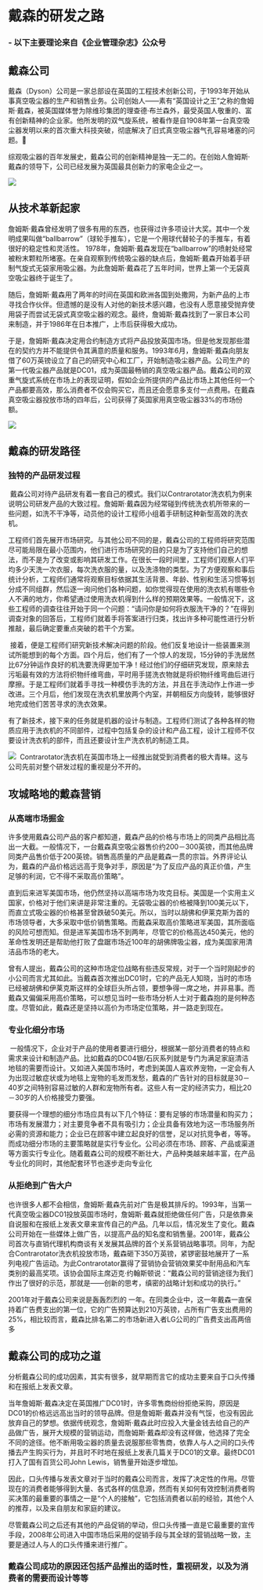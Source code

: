 # 戴森的研发之路
### -   以下主要理论来自《企业管理杂志》公众号
## 戴森公司
戴森（Dyson）公司是一家总部设在英国的工程技术创新公司，于1993年开始从事真空吸尘器的生产和销售业务。公司创始人——素有“英国设计之王”之称的詹姆斯·戴森，被英国媒体誉为除维珍集团的理查德·布兰森外，最受英国人敬重的、富有创新精神的企业家。他所发明的双气旋系统，被看作是自1908年第一台真空吸尘器发明以来的首次重大科技突破，彻底解决了旧式真空吸尘器气孔容易堵塞的问题。

综观吸尘器的百年发展史，戴森公司的创新精神是独一无二的。在创始人詹姆斯·戴森的领导下，公司已经发展为英国最具创新力的家电企业之一。

![](./TUP/图片2.jpg)

## 从技术革新起家

詹姆斯·戴森曾经发明了很多有用的东西，也获得过许多项设计大奖。其中一个发明成果叫做“ballbarrow”（球轮手推车），它是一个用球代替轮子的手推车，有着很好的稳定性和灵活性。
1978年，詹姆斯·戴森发现在“ballbarrow”的喷射处经常被粉末颗粒所堵塞。在亲自观察到传统吸尘器的缺点后，詹姆斯·戴森开始着手研制气旋式无袋家用吸尘器。为此詹姆斯·戴森花了五年时间，世界上第一个无袋真空吸尘器终于诞生了。
 
 随后，詹姆斯·戴森用了两年的时间在英国和欧洲各国到处撒网，为新产品的上市寻找合作伙伴。但遗憾的是没有人对他的新技术感兴趣，也没有人愿意接受抛弃使用袋子而尝试无袋式真空吸尘器的观念。最终，詹姆斯·戴森找到了一家日本公司来制造，并于1986年在日本推广，上市后获得极大成功。 

于是，詹姆斯·戴森决定用合约制造方式将产品投放英国市场。但是他发现那些潜在的契约方并不能提供令其满意的质量和服务。1993年6月，詹姆斯·戴森向朋友借了60万英镑设立了自己的研究中心和工厂，开始制造吸尘器产品。公司生产的第一代吸尘器产品就是DC01，成为英国最畅销的真空吸尘器产品。戴森公司的双重气旋式系统在市场上的表现证明，假如企业所提供的产品比市场上其他任何一个产品都要高效，那么消费者不仅会购买它，而且还会愿意多支付一点费用。在戴森真空吸尘器投放市场的四年后，公司获得了英国家用真空吸尘器33%的市场份额。

![](./TUP/图片3.jpg)

## 戴森的研发路径
### 独特的产品研发过程

 戴森公司对待产品研发有着一套自己的模式。我们以Contrarotator洗衣机为例来说明公司研发产品的大致过程。詹姆斯·戴森因为经常碰到传统洗衣机所带来的一些问题，如洗不干净等，动员他的设计工程师小组着手研制这种新型高效的洗衣机。
       

工程师们首先展开市场研究。与其他公司不同的是，戴森公司的工程师将研究范围尽可能局限在最小范围内，他们进行市场研究的目的只是为了支持他们自己的想法，而不是为了改变或影响其研发工作。在很长一段时间里，工程师们观察人们平均多少天洗一次衣服，每次洗衣服的量，以及洗涤物的类型。为了方便观察和事后统计分析，工程师们通常将观察目标依据其生活背景、年龄、性别和生活习惯等划分成不同组群，然后逐一询问他们各种问题，如你觉得现在使用的洗衣机有哪些令人不满的地方，你希望通过使用洗衣机得到什么样的预期效果等。一般情况下，这些工程师的调查往往开始于同一个问题：“请问你是如何将衣服洗干净的？”在得到调查对象的回答后，工程师们就着手将答案进行归类，找出许多种可能性进行分析推敲，最后确定要重点突破的若干个方案。
      

 接着，便是工程师们研究新技术解决问题的阶段。他们反复地设计一些装置来测试所能想到的每个方面。四个月后，他们有了一个惊人的发现，15分钟的手洗居然比67分钟运作良好的机洗要洗得更加干净！经过他们的仔细研究发现，原来除去污垢最有效的方法将织物纤维弯曲，平时用手搓洗衣物就是将织物纤维弯曲后进行摩擦。于是工程师们就着手寻找一种模仿手洗的方法，并且在手洗动作上作进一步改进。三个月后，他们发现在洗衣机里放两个内室，并朝相反方向旋转，能够很好地完成他们苦苦寻求的洗衣效果。
       

有了新技术，接下来的任务就是机器的设计与制造。工程师们测试了各种各样的物质应用于洗衣机的不同部件，过程中包括复杂的设计和产品工程，设计工程师不仅要设计洗衣机的部件，而且还要设计生产洗衣机的制造工具。
   

![](./TUP/图片4.jpg)
 Contrarotator洗衣机在英国市场上一经推出就受到消费者的极大青睐。这与公司先前对整个研发过程的重视是分不开的。



## 攻城略地的戴森营销
### 从高端市场掘金
许多使用戴森公司产品的客户都知道，戴森产品的价格与市场上的同类产品相比高出一大截。一般情况下，一台戴森真空吸尘器售价约200－300英镑，而其他品牌同类产品售价低于200英镑。销售高质量的产品是戴森一贯的宗旨。外界评论认为，戴森的产品价格远远高于竞争对手，原因是“为了反应产品的真正价值，产生足够的利润，它不得不采取高价策略”。
       
 直到后来进军美国市场，他仍然坚持以高端市场为攻克目标。美国是一个实用主义国家，价格对于他们来讲是非常注重的。无袋吸尘器的价格被降到100美元以下，而直立式吸尘器的价格甚至曾跌破50美元。所以，当时以胡佛和伊莱克斯为首的市场领导者，大多采取中低价销售策略。而戴森采取高价策略进军美国，其所面临的风险可想而知。但是进军美国市场不到两年，尽管它的价格高达450美元，他的革命性发明还是帮助他打败了盘踞市场近100年的胡佛牌吸尘器，成为美国家用清洁品市场的老大。
       
 曾有人提出，戴森公司的这种市场定位战略有些违反常规，对于一个当时刚起步的小公司而言尤其如此。当戴森首次推出DC01时，它的产品无人知晓，当时的市场已经被胡佛和伊莱克斯这样的全球巨头所占领，要想争得一席之地，并非易事。而戴森又偏偏采用高价策略，可以想见当时一些市场分析人士对于戴森抱的是何种态度。尽管如此，戴森还是坚持以高价为市场定位策略，并一路走到现在。
### 专业化细分市场
 一般情况下，企业对于产品的使用者要进行细分，根据某一部分消费者的特点和需求来设计和制造产品。比如戴森的DC04银/石灰系列就是专门为满足家庭清洁地毯的需要而设计。又如进入美国市场时，考虑到美国人喜欢养宠物，一定会有人为出现过敏症状或为地毯上宠物的毛发而发愁，戴森的广告针对的目标就是30－40岁之间特别容易过敏的人群和宠物所有者。这些人有一定的经济实力，相比20－30岁的人价格接受力要强。
        
 要获得一个理想的细分市场应具有以下几个特征：要有足够的市场潜量和购买力；市场有发展潜力；对主要竞争者不具有吸引力；企业具备有效地为这一市场服务所必需的资源和能力；企业已在顾客中建立起良好的信誉，足以对抗竞争者，等等。而成功细分市场的主要策略就是实行专业化。公司必须在市场、顾客、产品或渠道等方面实行专业化。随着戴森公司的规模不断壮大，产品种类越来越丰富，在产品专业化的同时，其他配套环节也逐步走向专业化
### 从拒绝到广告大户
也许很多人都不会相信，詹姆斯·戴森先前对广告是极其排斥的。1993年，当第一代真空吸尘器DC01投放英国市场时，詹姆斯·戴森就拒绝做任何广告，只是依靠亲自说服和在报纸上发表文章来宣传自己的产品。几年以后，情况发生了变化。戴森公司开始在一些媒体上做广告，以提高产品的知名度和销售量。2001年，戴森公司首次与直销代理机构商谈有关发展其品牌的首个关系营销战略事项。同年，为配合Contrarotator洗衣机投放市场，戴森砸下350万英镑，紧锣密鼓地展开了一系列电视广告运动。为此Contrarotator赢得了营销协会营销效果奖中耐用品和汽车类别的最高奖项。该协会国际主席迈克·约翰斯顿说：“戴森公司的营销途径为我们作出了很好的示范，那就是——创新的思考，缜密的战略计划和成功的执行。”
      
 2001年对于戴森公司来说是轰轰烈烈的 一年。在同类企业中，这一年戴森一直保持着广告费支出的第一位，它的广告预算达到210万英镑，占所有广告支出费用的25%，相比较而言，戴森比排名第二的市场新进入者LG公司的广告费支出高两倍多
 ## 戴森公司的成功之道
分析戴森公司的成功因素，其实有很多，就早期而言它的成功主要来自于口头传播和在报纸上发表文章。
    
 当年詹姆斯·戴森决定在英国推广DC01时，许多零售商纷纷拒绝采购，原因是DC01的价格远远高出当时的领导品牌。但是詹姆斯·戴森并没有气馁，也没有因此放弃自己的梦想。依据传统观念，詹姆斯·戴森此时应投入大量金钱去给自己的产品做广告，展开大规模的营销运动，而詹姆斯·戴森却没有这样做，他选择了完全不同的途径。他不断用吸尘器的质量去说服那些零售商，依靠人与人之间的口头传播去产生购买行为，并且时不时地在报纸上发表几篇关于DC01的文章。最终DC01打入了国有百货公司John Lewis，销售量开始逐步增加。
    
因此，口头传播与发表文章对于当时的戴森公司而言，发挥了决定性的作用。尽管现在的消费者能够得到大量、各式各样的信息源，然而有关如何有效控制消费者购买决策的最重要的事情之一是“个人的接触”，它包括消费者以前的经验，其他个人的推荐，以及来自朋友和家庭的建议。

尽管戴森公司之后还有其他的产品促销的举动，但口头传播一直是它最重要的宣传手段，2008年公司进入中国市场后采用的促销手段与其全球的营销战略一致，主要是通过人与人的口头传播来进行推广。
### 戴森公司成功的原因还包括产品推出的适时性，重视研发，以及为消费者的需要而设计等等

